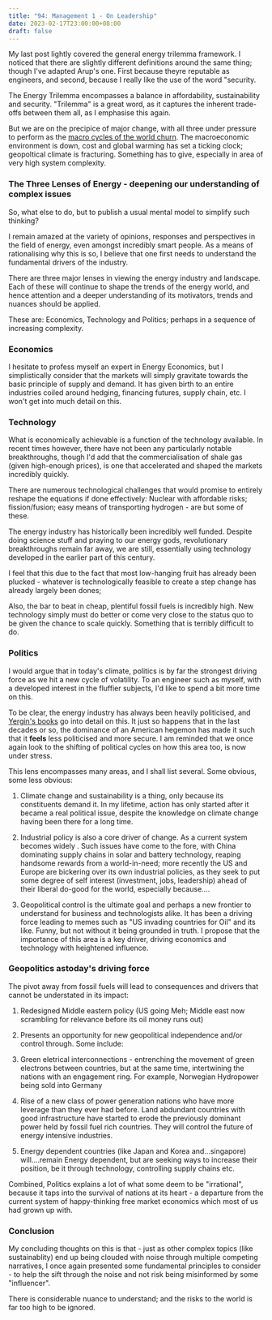 ```yaml
---
title: "94: Management 1 - On Leadership"
date: 2023-02-17T23:00:00+08:00
draft: false
---
```


My last post lightly covered the general energy trilemma framework. I noticed that there are slightly different definitions around the same thing; though I've adapted Arup's one. First because theyre reputable as engineers, and second, because I really like the use of the word "security. 

The Energy Trilemma encompasses a balance in affordability, sustainability and security. "Trilemma" is a great word, as it captures the inherent trade-offs between them all, as I emphasise this again.

But we are on the precipice of major change, with all three under pressure to perform as the [macro cycles of the world churn](https://www.makwaijun.com/blog/post41/). The macroeconomic environment is  down, cost and global warming has set a ticking clock; geopoltical climate is fracturing. Something has to give, especially in area of very high system complexity. 

### The Three Lenses of Energy - deepening our understanding of complex issues

So, what else to do, but to publish a usual mental model to simplify such thinking?

I remain amazed at the variety of opinions, responses and perspectives in the field of energy, even amongst incredibly smart people. As a means of rationalising why this is so, I believe that one first needs to understand the fundamental drivers of the industry.

There are three major lenses in viewing the energy industry and landscape. Each of these will continue to shape the trends of the energy world, and hence attention and a deeper understanding of its motivators, trends and nuances should be applied. 

These are: Economics, Technology and Politics; perhaps in a sequence of increasing complexity. 

### Economics
I hesitate to profess myself an expert in Energy Economics, but I simplistically consider that the markets will simply gravitate towards the basic principle of supply and demand. It has given birth to an entire industries coiled around hedging, financing futures, supply chain, etc. I won't get into much detail on this.

### Technology
What is economically achievable is a function of the technology available. In recent times however, there have not been any particularly notable breakthroughs, though I'd add that the commercialisation of shale gas (given high-enough prices), is one that accelerated and shaped the markets incredibly quickly.

There are numerous technological challenges that would promise to entirely reshape the equations if done effectively: Nuclear with affordable risks; fission/fusion; easy means of transporting hydrogen - are but some of these.

The energy industry has historically been incredibly well funded. Despite doing science stuff and praying to our energy gods, revolutionary breakthroughs remain far away, we are still, essentially using technology developed in the earlier part of this century.

I feel that this due to the fact that most low-hanging fruit has already been plucked - whatever is technologically feasible to create a step change has already largely been dones;

Also, the bar to beat in cheap, plentiful fossil fuels is incredibly high. New technology simply must do better or come very close to the status quo to be given the chance to scale quickly. Something that is terribly difficult to do.

### Politics
I would argue that in today's climate, politics is by far the strongest driving force as we hit a new cycle of volatility.
To an engineer such as myself, with a developed interest in the fluffier subjects, I'd like to spend a bit more time on this.

To be clear, the energy industry has always been heavily politicised, and [Yergin's books](https://www.danielyergin.com/) go into detail on this. It just so happens that in the last decades or so, the dominance of an American hegemon has made it such that it __feels__ less politicised and more secure.
I am reminded that we once again look to the shifting of political cycles on how this area too, is now under stress.

This lens encompasses many areas, and I shall list several. Some obvious, some less obvious:

1. Climate change and sustainability is a thing, only because its constituents demand it. In my lifetime, action has only started after it became a real political issue, despite the knowledge on climate change having been there for a long time.

2. Industrial policy is also a core driver of change. As a current system becomes widely . Such issues have come to the fore, with China dominating supply chains in solar and battery technology, reaping handsome rewards from a world-in-need; more recently the US and Europe are bickering over its own industrial policies, as they seek to put some degree of self interest (investment, jobs, leadership) ahead of their liberal do-good for the world, especially because....

3. Geopolitical control is the ultimate goal and perhaps a new frontier to understand for business and technologists alike. It has been a driving force leading to memes such as "US invading countries for Oil" and its like. Funny, but not without it being grounded in truth. I propose that the importance of this area is a key driver, driving economics and technology with heightened influence. 

### Geopolitics astoday's driving force

The pivot away from fossil fuels will lead to consequences and drivers that cannot be understated in its impact:

1. Redesigned Middle eastern policy (US going Meh; Middle east now scrambling for relevance before its oil money runs out)

2. Presents an opportunity for new geopolitical independence and/or control through. Some include:

3. Green eletrical interconnections - entrenching the movement of green electrons between countries, but at the same time, intertwining the nations with an engagement ring. For example, Norwegian Hydropower being sold into Germany

4. Rise of a new class of power generation nations who have more leverage than they ever had before. Land abdundant countries with good infrastructure have started to erode the previously dominant power held by fossil fuel rich countries. They will control the future of energy intensive industries. 

5. Energy dependent countries (like Japan and Korea and...singapore) will....remain Energy dependent, but are seeking ways to increase their position, be it through technology, controlling supply chains etc.
 
Combined, Politics explains a lot of what some deem to be "irrational", because it taps into the survival of nations at its heart - a departure from the current system of happy-thinking free market economics which most of us had grown up with.

### Conclusion
My concluding thoughts on this is that - just as other complex topics (like sustainablity) end up being clouded with noise through multiple competing narratives, I once again presented some fundamental principles to consider - to help the sift through the noise and not risk being misinformed by some "influencer".

There is considerable nuance to understand; and the risks to the world is far too high to be ignored.

